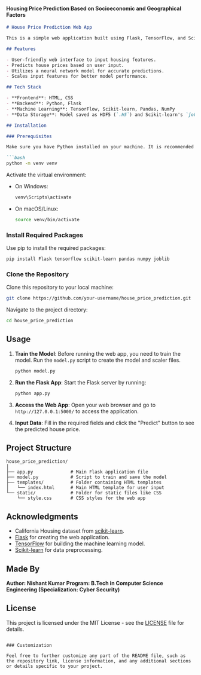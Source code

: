 #### Housing Price Prediction Based on Socioeconomic and Geographical Factors

```markdown
# House Price Prediction Web App

This is a simple web application built using Flask, TensorFlow, and Scikit-learn for predicting house prices based on various features of the housing dataset. The model is trained on the California Housing dataset.

## Features

- User-friendly web interface to input housing features.
- Predicts house prices based on user input.
- Utilizes a neural network model for accurate predictions.
- Scales input features for better model performance.

## Tech Stack

- **Frontend**: HTML, CSS
- **Backend**: Python, Flask
- **Machine Learning**: TensorFlow, Scikit-learn, Pandas, NumPy
- **Data Storage**: Model saved as HDF5 (`.h5`) and Scikit-learn's `joblib` for scalers.

## Installation

### Prerequisites

Make sure you have Python installed on your machine. It is recommended to create a virtual environment for this project. You can create a virtual environment using:

```bash
python -m venv venv
```

Activate the virtual environment:

- On Windows:
  ```bash
  venv\Scripts\activate
  ```

- On macOS/Linux:
  ```bash
  source venv/bin/activate
  ```

### Install Required Packages

Use pip to install the required packages:

```bash
pip install Flask tensorflow scikit-learn pandas numpy joblib
```

### Clone the Repository

Clone this repository to your local machine:

```bash
git clone https://github.com/your-username/house_price_prediction.git
```

Navigate to the project directory:

```bash
cd house_price_prediction
```

## Usage

1. **Train the Model**: Before running the web app, you need to train the model. Run the `model.py` script to create the model and scaler files.

   ```bash
   python model.py
   ```

2. **Run the Flask App**: Start the Flask server by running:

   ```bash
   python app.py
   ```

3. **Access the Web App**: Open your web browser and go to `http://127.0.0.1:5000/` to access the application.

4. **Input Data**: Fill in the required fields and click the "Predict" button to see the predicted house price.

## Project Structure

```
house_price_prediction/
│
├── app.py              # Main Flask application file
├── model.py            # Script to train and save the model
├── templates/          # Folder containing HTML templates
│   └── index.html      # Main HTML template for user input
└── static/             # Folder for static files like CSS
    └── style.css       # CSS styles for the web app
```

## Acknowledgments

- California Housing dataset from [scikit-learn](https://scikit-learn.org/stable/modules/generated/sklearn.datasets.fetch_california_housing.html).
- [Flask](https://flask.palletsprojects.com/) for creating the web application.
- [TensorFlow](https://www.tensorflow.org/) for building the machine learning model.
- [Scikit-learn](https://scikit-learn.org/) for data preprocessing.

## Made By
**Author: Nishant Kumar**
**Program: B.Tech in Computer Science Engineering (Specialization: Cyber Security)**

## License

This project is licensed under the MIT License - see the [LICENSE](LICENSE) file for details.
```

### Customization

Feel free to further customize any part of the README file, such as the repository link, license information, and any additional sections or details specific to your project.
